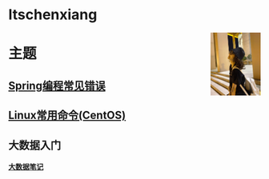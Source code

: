 # Itschenxiang
<img src="./imgs/dfca80e6dbdf0d9c591b0ebcb5d2f141.jpg" style="width:100px;float:right"/>

# 主题
## [Spring编程常见错误](./docs/springsummary/README.md)
## [Linux常用命令(CentOS)](./docs/linux/commands.md)
<!-- 
## 教程
* [Spring Data JPA入门](./docs/tutorial/springdatajpa.md)
* [Docker 教程](docker/tutorial.md)

## 大数据组件
#### [hadoop](./docs/hadoop/hdfsbasic.md) -->

## 大数据入门
#### [大数据笔记](./otherrepos/BigData-Notes/README.md)

